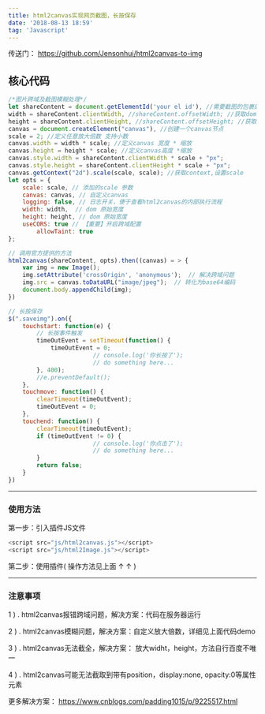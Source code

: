 ```yaml
---
title: html2canvas实现网页截图，长按保存
date: '2018-08-13 18:59'
tag: 'Javascript'
---
```


传送门： https://github.com/Jensonhui/html2canvas-to-img

## 核心代码 ##
```javascript
/*图片跨域及截图模糊处理*/
let shareContent = document.getElementId('your el id'), //需要截图的包裹的（原生的）DOM 对象
width = shareContent.clientWidth, //shareContent.offsetWidth; //获取dom 宽度
height = shareContent.clientHeight, //shareContent.offsetHeight; //获取dom 高度
canvas = document.createElement("canvas"), //创建一个canvas节点
scale = 2; //定义任意放大倍数 支持小数
canvas.width = width * scale; //定义canvas 宽度 * 缩放
canvas.height = height * scale; //定义canvas高度 *缩放
canvas.style.width = shareContent.clientWidth * scale + "px";
canvas.style.height = shareContent.clientHeight * scale + "px";
canvas.getContext("2d").scale(scale, scale); //获取context,设置scale
let opts = {
	scale: scale, // 添加的scale 参数
	canvas: canvas, // 自定义canvas
	logging: false, // 日志开关，便于查看html2canvas的内部执行流程
	width: width,  // dom 原始宽度
	height: height, // dom 原始宽度
	useCORS: true // 【重要】开启跨域配置
        allowTaint: true
};

// 调用官方提供的方法
html2canvas(shareContent, opts).then((canvas) = > {
	var img = new Image();
	img.setAttribute('crossOrigin', 'anonymous');  // 解决跨域问题
	img.src = canvas.toDataURL("image/jpeg");  // 转化为base64编码
	document.body.appendChild(img);
})

// 长按保存
$(".saveimg").on({
	touchstart: function(e) {
		// 长按事件触发  
		timeOutEvent = setTimeout(function() {
			timeOutEvent = 0;
                        // console.log('你长按了');
                        // do something here...
		}, 400);
		//e.preventDefault();    
	},
	touchmove: function() {
		clearTimeout(timeOutEvent);
		timeOutEvent = 0;
	},
	touchend: function() {
		clearTimeout(timeOutEvent);
		if (timeOutEvent != 0) {
                        // console.log('你点击了');
                        // do something here...
		}
		return false;
	}
})
```

----------

### 使用方法

第一步：引入插件JS文件 
```javascript
<script src="js/html2canvas.js"></script>
<script src="js/html2Image.js"></script>
```

第二步：使用插件( 操作方法见上面 ↑ ↑ )

----------

### 注意事项

1 ) . html2canvas报错跨域问题，解决方案：代码在服务器运行

2 ) . html2canvas模糊问题，解决方案：自定义放大倍数，详细见上面代码demo

3 ) . html2canvas无法截全，解决方案： 放大widht，height，方法自行百度不唯一

4 ) . html2canvas可能无法截取到带有position，display:none, opacity:0等属性元素

更多解决方案： https://www.cnblogs.com/padding1015/p/9225517.html
